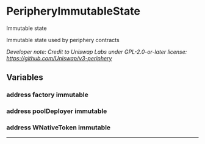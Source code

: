 

# PeripheryImmutableState


Immutable state

Immutable state used by periphery contracts

*Developer note: Credit to Uniswap Labs under GPL-2.0-or-later license:
https://github.com/Uniswap/v3-periphery*



## Variables
### address factory immutable



### address poolDeployer immutable



### address WNativeToken immutable








---

